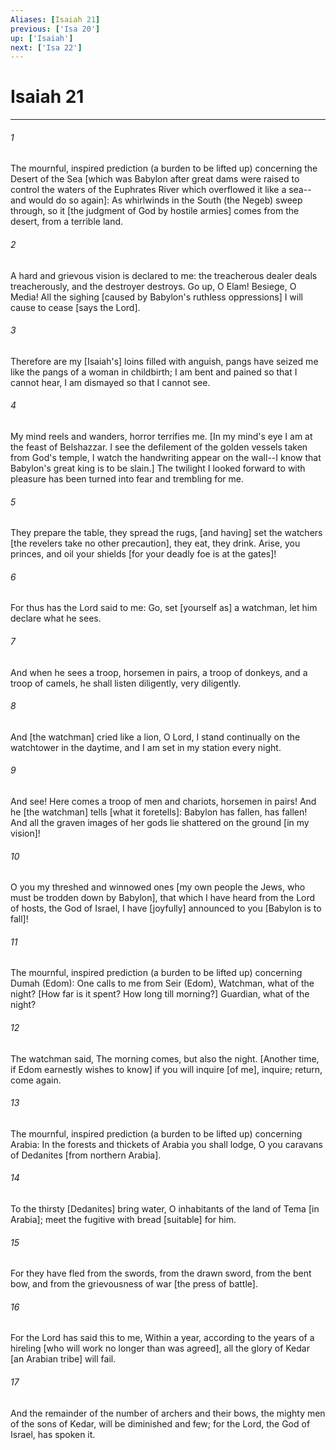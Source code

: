 ```yaml
---
Aliases: [Isaiah 21]
previous: ['Isa 20']
up: ['Isaiah']
next: ['Isa 22']
---
```

# Isaiah 21

***


###### 1 


The mournful, inspired prediction (a burden to be lifted up) concerning the Desert of the Sea [which was Babylon after great dams were raised to control the waters of the Euphrates River which overflowed it like a sea--and would do so again]: As whirlwinds in the South (the Negeb) sweep through, so it [the judgment of God by hostile armies] comes from the desert, from a terrible land. 


###### 2 


A hard and grievous vision is declared to me: the treacherous dealer deals treacherously, and the destroyer destroys. Go up, O Elam! Besiege, O Media! All the sighing [caused by Babylon's ruthless oppressions] I will cause to cease [says the Lord]. 


###### 3 


Therefore are my [Isaiah's] loins filled with anguish, pangs have seized me like the pangs of a woman in childbirth; I am bent and pained so that I cannot hear, I am dismayed so that I cannot see. 


###### 4 


My mind reels and wanders, horror terrifies me. [In my mind's eye I am at the feast of Belshazzar. I see the defilement of the golden vessels taken from God's temple, I watch the handwriting appear on the wall--I know that Babylon's great king is to be slain.] The twilight I looked forward to with pleasure has been turned into fear and trembling for me. 


###### 5 


They prepare the table, they spread the rugs, [and having] set the watchers [the revelers take no other precaution], they eat, they drink. Arise, you princes, and oil your shields [for your deadly foe is at the gates]! 


###### 6 


For thus has the Lord said to me: Go, set [yourself as] a watchman, let him declare what he sees. 


###### 7 


And when he sees a troop, horsemen in pairs, a troop of donkeys, and a troop of camels, he shall listen diligently, very diligently. 


###### 8 


And [the watchman] cried like a lion, O Lord, I stand continually on the watchtower in the daytime, and I am set in my station every night. 


###### 9 


And see! Here comes a troop of men and chariots, horsemen in pairs! And he [the watchman] tells [what it foretells]: Babylon has fallen, has fallen! And all the graven images of her gods lie shattered on the ground [in my vision]! 


###### 10 


O you my threshed and winnowed ones [my own people the Jews, who must be trodden down by Babylon], that which I have heard from the Lord of hosts, the God of Israel, I have [joyfully] announced to you [Babylon is to fall]! 


###### 11 


The mournful, inspired prediction (a burden to be lifted up) concerning Dumah (Edom): One calls to me from Seir (Edom), Watchman, what of the night? [How far is it spent? How long till morning?] Guardian, what of the night? 


###### 12 


The watchman said, The morning comes, but also the night. [Another time, if Edom earnestly wishes to know] if you will inquire [of me], inquire; return, come again. 


###### 13 


The mournful, inspired prediction (a burden to be lifted up) concerning Arabia: In the forests and thickets of Arabia you shall lodge, O you caravans of Dedanites [from northern Arabia]. 


###### 14 


To the thirsty [Dedanites] bring water, O inhabitants of the land of Tema [in Arabia]; meet the fugitive with bread [suitable] for him. 


###### 15 


For they have fled from the swords, from the drawn sword, from the bent bow, and from the grievousness of war [the press of battle]. 


###### 16 


For the Lord has said this to me, Within a year, according to the years of a hireling [who will work no longer than was agreed], all the glory of Kedar [an Arabian tribe] will fail. 


###### 17 


And the remainder of the number of archers and their bows, the mighty men of the sons of Kedar, will be diminished and few; for the Lord, the God of Israel, has spoken it.
